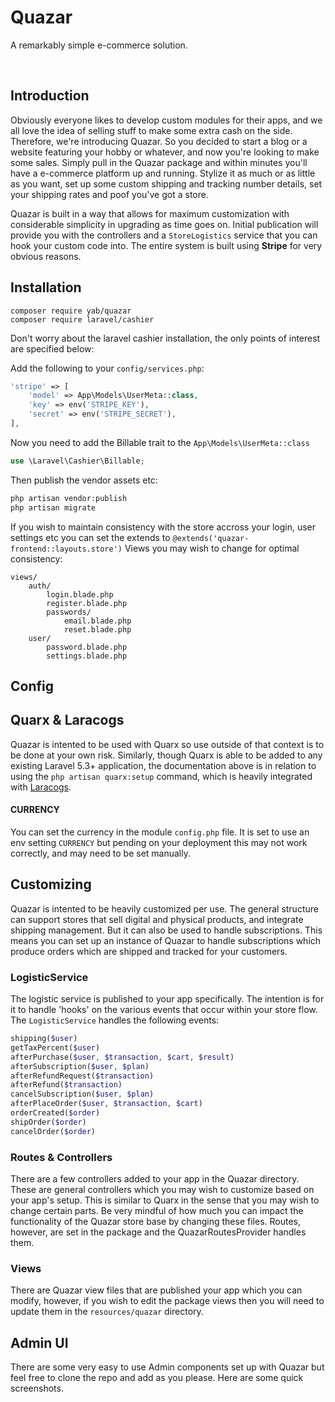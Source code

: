 # Quazar

A remarkably simple e-commerce solution.

<img src="/img/quazar/screen-1.jpg" alt="">
<img src="/img/quazar/screen-2.jpg" alt="">

## Introduction

Obviously everyone likes to develop custom modules for their apps, and we all love the idea of selling stuff to make some extra cash on the side. Therefore, we're introducing Quazar. So you decided to start a blog or a website featuring your hobby or whatever, and now you're looking to make some sales. Simply pull in the Quazar package and within minutes you'll have a e-commerce platform up and running. Stylize it as much or as little as you want, set up some custom shipping and tracking number details, set your shipping rates and poof you've got a store.

Quazar is built in a way that allows for maximum customization with considerable simplicity in upgrading as time goes on. Initial publication will provide you with the controllers and a `StoreLogistics` service that you can hook your custom code into. The entire system is built using **Stripe** for very obvious reasons.

## Installation

```
composer require yab/quazar
composer require laravel/cashier
```

Don't worry about the laravel cashier installation, the only points of interest are specified below:

Add the following to your `config/services.php`:

```php
'stripe' => [
    'model' => App\Models\UserMeta::class,
    'key' => env('STRIPE_KEY'),
    'secret' => env('STRIPE_SECRET'),
],
```

Now you need to add the Billable trait to the `App\Models\UserMeta::class`

```php
use \Laravel\Cashier\Billable;
```

Then publish the vendor assets etc:

```php
php artisan vendor:publish
php artisan migrate
```

If you wish to maintain consistency with the store accross your login, user settings etc you can set the extends to `@extends('quazar-frontend::layouts.store')`
Views you may wish to change for optimal consistency:

```
views/
    auth/
        login.blade.php
        register.blade.php
        passwords/
            email.blade.php
            reset.blade.php
    user/
        password.blade.php
        settings.blade.php
```

## Config

## Quarx & Laracogs
Quazar is intented to be used with Quarx so use outside of that context is to be done at your own risk. Similarly, though Quarx is able to be added to any existing Laravel 5.3+ application, the documentation above is in relation to using the `php artisan quarx:setup` command, which is heavily integrated with [Laracogs](https://laracogs.com).

#### CURRENCY
You can set the currency in the module `config.php` file. It is set to use an env setting `CURRENCY` but pending on your deployment this may not work correctly, and may need to be set manually.

## Customizing

Quazar is intented to be heavily customized per use. The general structure can support stores that sell digital and physical products, and integrate shipping management. But it can also be used to handle subscriptions. This means you can set up an instance of Quazar to handle subscriptions which produce orders which are shipped and tracked for your customers.

### LogisticService

The logistic service is published to your app specifically. The intention is for it to handle 'hooks' on the various events that occur within your store flow. The `LogisticService` handles the following events:

```php
shipping($user)
getTaxPercent($user)
afterPurchase($user, $transaction, $cart, $result)
afterSubscription($user, $plan)
afterRefundRequest($transaction)
afterRefund($transaction)
cancelSubscription($user, $plan)
afterPlaceOrder($user, $transaction, $cart)
orderCreated($order)
shipOrder($order)
cancelOrder($order)
```

### Routes & Controllers

There are a few controllers added to your app in the Quazar directory. These are general controllers which you may wish to customize based on your app's setup. This is similar to Quarx in the sense that you may wish to change certain parts. Be very mindful of how much you can impact the functionality of the Quazar store base by changing these files. Routes, however, are set in the package and the QuazarRoutesProvider handles them.

### Views

There are Quazar view files that are published your app which you can modify, however, if you wish to edit the package views then you will need to update them in the `resources/quazar` directory.

## Admin UI

There are some very easy to use Admin components set up with Quazar but feel free to clone the repo and add as you please. Here are some quick screenshots.

<img src="/img/quazar/screen-3.jpg" alt="">
<img src="/img/quazar/screen-4.jpg" alt="">
<img src="/img/quazar/screen-5.jpg" alt="">
<img src="/img/quazar/screen-6.jpg" alt="">